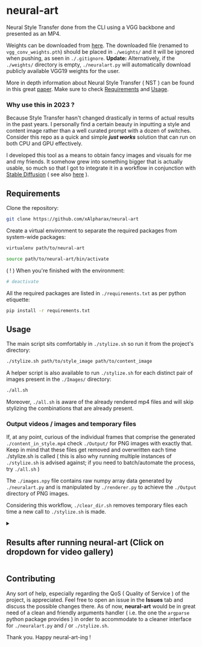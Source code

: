 # neural-art

Neural Style Transfer done from the CLI using a VGG backbone and presented as an MP4.

Weights can be downloaded from [here](https://files.catbox.moe/wcao20.pth). The downloaded file (renamed to `vgg_conv_weights.pth`) should be placed in `./weights/` and it will be ignored when pushing, as seen in `./.gitignore`. **Update:** Alternatively, if the `./weights/` directory is empty, `./neuralart.py` will automatically download publicly available VGG19 weights for the user.

More in depth information about Neural Style Transfer ( NST ) can be found in this great [paper](https://arxiv.org/abs/1705.04058). Make sure to check [Requirements](#requirements) and [Usage](#usage).

### Why use this in 2023 ?

Because Style Transfer hasn't changed drastically in terms of actual results in the past years. I personally find a certain beauty in inputting a style and content image rather than a well curated prompt with a dozen of switches. Consider this repo as a quick and simple ***just works*** solution that can run on both CPU and GPU effectively.

I developed this tool as a means to obtain fancy images and visuals for me and my friends. It somehow grew into something bigger that is actually usable, so much so that I got to integrate it in a workflow in conjunction with [Stable Diffusion](https://github.com/CompVis/stable-diffusion) ( see also [here](https://github.com/AUTOMATIC1111/stable-diffusion-webui) ).

## Requirements

Clone the repository:

```bash
git clone https://github.com/xAlpharax/neural-art
```

Create a virtual environment to separate the required packages from system-wide packages:

```bash
virtualenv path/to/neural-art

source path/to/neural-art/bin/activate
```

( ! ) When you're finished with the environment:

```bash
# deactivate
```

All the required packages are listed in `./requirements.txt` as per python etiquette:

```bash
pip install -r requirements.txt
```

## Usage

The main script sits comfortably in `./stylize.sh` so run it from the project's directory:

```bash
./stylize.sh path/to/style_image path/to/content_image
```

A helper script is also available to run `./stylize.sh` for each distinct pair of images present in the `./Images/` directory:

```bash
./all.sh
```

Moreover, `./all.sh` is aware of the already rendered mp4 files and will skip stylizing the combinations that are already present.

### Output videos / images and temporary files

If, at any point, curious of the individual frames that comprise the generated `./content_in_style.mp4` check `./Output/` for PNG images with exactly that. Keep in mind that these files get removed and overwritten each time ./stylize.sh is called ( this is also why running multiple instances of `./stylize.sh` is advised against; if you need to batch/automate the process, try `./all.sh` )

The `./images.npy` file contains raw numpy array data generated by `./neuralart.py` and is manipulated by `./renderer.py` to achieve the `./Output` directory of PNG images.

Considering this workflow, `./clear_dir.sh` removes temporary files each time a new call to `./stylize.sh` is made.


<details>


<summary><h2>Results after running neural-art (Click on dropdown for video gallery)</h2></summary>


Starry Night in various other styles 8

https://github.com/xAlpharax/neural-art/assets/42233094/6d60fa23-45eb-4af6-a41d-e97df4cc2fb7

https://github.com/xAlpharax/neural-art/assets/42233094/83160305-e397-40f8-94f6-db61fc25b4a4

https://github.com/xAlpharax/neural-art/assets/42233094/4ff8fa14-50c0-4d5f-b744-098555681cde

https://github.com/xAlpharax/neural-art/assets/42233094/fe75e32d-d0f1-43eb-a5dc-8a74c1eeceec

https://github.com/xAlpharax/neural-art/assets/42233094/131cfbae-ca6c-4b06-aa01-05e1f2557021

https://github.com/xAlpharax/neural-art/assets/42233094/4e108c08-c365-49e1-ad14-0d993621d6d2

https://github.com/xAlpharax/neural-art/assets/42233094/bdfd99d0-06de-4753-899c-6c0e22b05b83

https://github.com/xAlpharax/neural-art/assets/42233094/e50cf174-20c9-4dc1-9cc9-960122147bae


Monet in various other styles 7

https://github.com/xAlpharax/neural-art/assets/42233094/49b04fe6-494f-47d5-9827-eb6dfbf850dd

https://github.com/xAlpharax/neural-art/assets/42233094/71419dbf-ab55-4011-9ce3-b4c1b9fbd5d6

https://github.com/xAlpharax/neural-art/assets/42233094/11081f9d-a629-4693-9894-fb5d9eb55ad1

https://github.com/xAlpharax/neural-art/assets/42233094/b282f2b9-bf52-4653-9b01-37fe90e99a47

https://github.com/xAlpharax/neural-art/assets/42233094/c8f54e6c-0067-4240-af20-85a9427b53b8

https://github.com/xAlpharax/neural-art/assets/42233094/1d632241-3e6c-4f46-9186-e92421d2b29c

https://github.com/xAlpharax/neural-art/assets/42233094/0be8f741-c424-4f47-956d-4308c1f5ec14


Colorful in various other styles 6

https://github.com/xAlpharax/neural-art/assets/42233094/510b5591-a3a1-4205-9533-b40046164852

https://github.com/xAlpharax/neural-art/assets/42233094/73788e8b-c6cc-4436-9286-c8a3ac183095

https://github.com/xAlpharax/neural-art/assets/42233094/60130d15-6cdd-4c9e-96f5-66d6f47959de

https://github.com/xAlpharax/neural-art/assets/42233094/b0d62d42-9c57-4426-ba3a-ac852f4872b2

https://github.com/xAlpharax/neural-art/assets/42233094/953660a6-070e-4f62-81dd-4b97a25dfb8f

https://github.com/xAlpharax/neural-art/assets/42233094/d7f6cd57-7524-42de-a098-c491324c50a3


Azzalee in various other styles 5

https://github.com/xAlpharax/neural-art/assets/42233094/ec8595af-7b96-4810-b888-c6ef80a1d6da

https://github.com/xAlpharax/neural-art/assets/42233094/91a49410-a9d5-46ae-8fa6-57715d18b485

https://github.com/xAlpharax/neural-art/assets/42233094/1c16a765-4321-45db-a119-c5b44edf9b4a

https://github.com/xAlpharax/neural-art/assets/42233094/b2375f7c-46cf-45a3-89cb-4dbf54e68ca4

https://github.com/xAlpharax/neural-art/assets/42233094/927f429d-e8a5-4165-b2b5-79a1338651e0


Jitter Doll in various other styles 5

https://github.com/xAlpharax/neural-art/assets/42233094/9d988d8e-b6c0-4dfd-9f3d-5cb006901aaa

https://github.com/xAlpharax/neural-art/assets/42233094/40e05578-881e-4be8-a8e2-75ed388f1ace

https://github.com/xAlpharax/neural-art/assets/42233094/5a98489c-8ad9-4708-8b47-35af1e216c1b

https://github.com/xAlpharax/neural-art/assets/42233094/bbca966d-bba1-4f3c-927f-3ca7836fe150

https://github.com/xAlpharax/neural-art/assets/42233094/2347bfa3-f4c4-402b-b9c9-bef48f2c147b


Shade in various other styles 7

https://github.com/xAlpharax/neural-art/assets/42233094/da894522-1cfc-492d-b2ec-7f0a6a23fb4d

https://github.com/xAlpharax/neural-art/assets/42233094/682427bb-f5c1-439d-b535-9cb056a9a022

https://github.com/xAlpharax/neural-art/assets/42233094/4f9a1e7a-1930-4503-8288-0353b63a213b

https://github.com/xAlpharax/neural-art/assets/42233094/082be485-ff88-48d0-960e-0883e903dfc2

https://github.com/xAlpharax/neural-art/assets/42233094/80015d89-5a75-4487-b4c7-a7b04341585b

https://github.com/xAlpharax/neural-art/assets/42233094/d277e8df-eef7-4f99-9a52-0bd908a30f2e

https://github.com/xAlpharax/neural-art/assets/42233094/fb5a8ffe-5aca-42bb-941f-bbd37eef9fe3


Abstract in various other styles 6

https://github.com/xAlpharax/neural-art/assets/42233094/50bb24f6-f869-4508-8598-9d0795adcc2e

https://github.com/xAlpharax/neural-art/assets/42233094/f38d2c3e-54f2-442a-a583-a1327cd763d4

https://github.com/xAlpharax/neural-art/assets/42233094/1fd17d45-51ae-4d1f-9b43-776beb0a802b

https://github.com/xAlpharax/neural-art/assets/42233094/f282cc37-17bb-451a-b213-0bb6ad3de5a7

https://github.com/xAlpharax/neural-art/assets/42233094/b2ec336a-ed80-4750-b620-d600987dd3cc

https://github.com/xAlpharax/neural-art/assets/42233094/89bc91fd-c311-4d8c-a1fc-b2a747432fc0


Gift in various other styles 5

https://github.com/xAlpharax/neural-art/assets/42233094/0423c75c-3db5-45f6-b579-ef1c0fe95475

https://github.com/xAlpharax/neural-art/assets/42233094/18182505-e66d-4d2e-86e1-b0094ee11cfc

https://github.com/xAlpharax/neural-art/assets/42233094/5ae434ae-936f-4ca0-bfc6-29775355505f

https://github.com/xAlpharax/neural-art/assets/42233094/1713e3bb-c34b-4790-8c30-3447aedfbcd3

https://github.com/xAlpharax/neural-art/assets/42233094/9a87adc8-d00d-4303-bd2f-3677d6a68ce7


kanade in various other styles 8

https://github.com/xAlpharax/neural-art/assets/42233094/695b3a78-0cb2-4a10-97f2-8d3a875ff265

https://github.com/xAlpharax/neural-art/assets/42233094/1d991b79-dca1-4fe6-bda6-9a8d38f134e7

https://github.com/xAlpharax/neural-art/assets/42233094/bd2b83b1-823b-4734-88d6-622858e18b74

https://github.com/xAlpharax/neural-art/assets/42233094/411ada80-b4db-4721-b0d7-7be059e96970

https://github.com/xAlpharax/neural-art/assets/42233094/4a6cf35b-087b-4b9a-b617-f9f22ca48047

https://github.com/xAlpharax/neural-art/assets/42233094/6bea757f-1918-4674-9324-c57b4cd3401a

https://github.com/xAlpharax/neural-art/assets/42233094/10c7c5fb-1a9b-4e19-82e7-e2d27cb2b079

https://github.com/xAlpharax/neural-art/assets/42233094/89ad03b0-8213-4b70-9b6a-b1ac55e8f2d0


bunnies in various other styles 5

https://github.com/xAlpharax/neural-art/assets/42233094/29bbcfa0-fd2e-484c-abf4-5bbcfe7aee44

https://github.com/xAlpharax/neural-art/assets/42233094/286f23cb-90ed-4ba1-b79c-06450d15e7bb

https://github.com/xAlpharax/neural-art/assets/42233094/a9ab3606-921e-4add-adf0-2b927a5dc62b

https://github.com/xAlpharax/neural-art/assets/42233094/ac94a895-5e7f-4c77-8e24-9c297a970f6a

https://github.com/xAlpharax/neural-art/assets/42233094/86113129-c4be-445d-a017-6fa394d83fda


cute in various other styles 5

https://github.com/xAlpharax/neural-art/assets/42233094/6b7fc161-ff87-4b68-8035-7bb3c3e5a417

https://github.com/xAlpharax/neural-art/assets/42233094/4dceae73-1ad4-4ed2-b8bf-6f7e909a1440

https://github.com/xAlpharax/neural-art/assets/42233094/667a66c1-f4f9-408e-aa9c-06c7e4af21e0

https://github.com/xAlpharax/neural-art/assets/42233094/f4334996-f1a5-4c57-add1-8781dfc6a8e0

https://github.com/xAlpharax/neural-art/assets/42233094/92c5f9bb-4224-4d0f-af2f-f7113904ed0f


kek in various other styles 2

https://github.com/xAlpharax/neural-art/assets/42233094/36dd6f3f-aca6-4e0f-8be8-3fd3ec4ab772

https://github.com/xAlpharax/neural-art/assets/42233094/3bd2433a-54d1-40e2-9d00-cb165f6a2985

https://github.com/xAlpharax/neural-art/assets/42233094/555a4675-da19-4fa6-9104-1ee2c63a7f8b


</details>


## Contributing

Any sort of help, especially regarding the QoS ( Quality of Service ) of the project, is appreciated. Feel free to open an issue in the **Issues** tab and discuss the possible changes there. As of now, **neural-art** would be in great need of a clean and friendly arguments handler ( i.e. the one the `argparse` python package provides ) in order to accommodate to a cleaner interface for `./neuralart.py` and / or `./stylize.sh`.

Thank you. Happy neural-art-ing !
